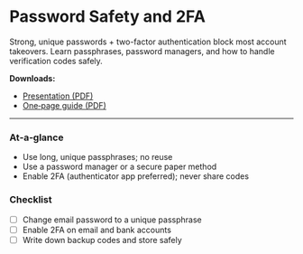 
# Password Safety and 2FA

Strong, unique passwords + two-factor authentication block most account takeovers. Learn passphrases, password managers, and how to handle verification codes safely.

**Downloads:**  
- [Presentation (PDF)](../downloads/password-safety-and-2fa-presentation.pdf)  
- [One‑page guide (PDF)](../downloads/password-safety-and-2fa-guide.pdf)

---

### At‑a‑glance

- Use long, unique passphrases; no reuse
- Use a password manager or a secure paper method
- Enable 2FA (authenticator app preferred); never share codes

### Checklist

- [ ] Change email password to a unique passphrase
- [ ] Enable 2FA on email and bank accounts
- [ ] Write down backup codes and store safely

